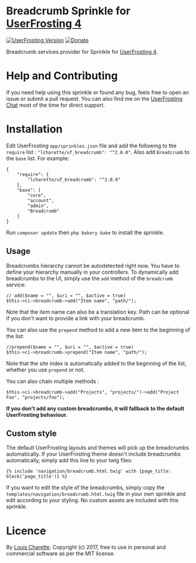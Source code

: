 # Breadcrumb Sprinkle for [UserFrosting 4](https://www.userfrosting.com)

[![UserFrosting Version](https://img.shields.io/badge/UserFrosting->=%204.1.16-brightgreen.svg)](https://github.com/userfrosting/UserFrosting) [![Donate](https://img.shields.io/badge/Donate-Buy%20Me%20a%20Coffee-brightgreen.svg)](https://ko-fi.com/A7052ICP)

Breadcrumb services provider for Sprinkle for [UserFrosting 4](https://www.userfrosting.com).

# Help and Contributing

If you need help using this sprinkle or found any bug, feels free to open an issue or submit a pull request. You can also find me on the [UserFrosting Chat](https://chat.userfrosting.com/) most of the time for direct support.

# Installation
Edit UserFrosting `app/sprinkles.json` file and add the following to the `require` list : `"lcharette/uf_breadcrumb": "^2.0.0"`. Also add `Breadcrumb` to the `base` list. For example:

```
{
    "require": {
        "lcharette/uf_breadcrumb": "^2.0.0"
    },
    "base": [
        "core",
        "account",
        "admin",
        "Breadcrumb"
    ]
}
```

Run `composer update` then `php bakery bake` to install the sprinkle.

## Usage

Breadcrumbs hierarchy cannot be autodetected right now. You have to define your hierarchy manually in your controllers. To dynamically add breadcrumbs to the UI, simply use the `add` method of the `breadcrumb` service:

```
// add($name = "", $uri = "", $active = true)
$this->ci->breadcrumb->add("Item name", "path/");
```

Note that the item name can also be a translation key. Path can be optional if you don't want to provide a link with your breadcrumb.

You can also use the `prepend` method to add a new item to the beginning of the list:

```
//prepend($name = "", $uri = "", $active = true)
$this->ci->breadcrumb->prepend("Item name", "path/");
```

Note that the site index is automatically added to the beginning of the list, whether you use `prepend` or not.

You can also chain multiple methods :

```
$this->ci->breadcrumb->add("Projects", "projects/")->add("Project Foo", "projects/foo");
```

**If you don't add any custom breadcrumbs, it will fallback to the default UserFrosting behaviour.**

## Custom style

The default UserFrosting layouts and themes will pick up the breadcrumbs automatically. If your UserFrosting theme doesn't include breadcrumbs automatically, simply add this line to your twig files:

```
{% include 'navigation/breadcrumb.html.twig' with {page_title: block('page_title')} %}
```

If you want to edit the style of the breadcrumbs, simply copy the `templates/navigation/breadcrumb.html.twig` file in your own sprinkle and edit according to your styling. No custom assets are included with this sprinkle.

# Licence
By [Louis Charette](https://github.com/lcharette). Copyright (c) 2017, free to use in personal and commercial software as per the MIT license.